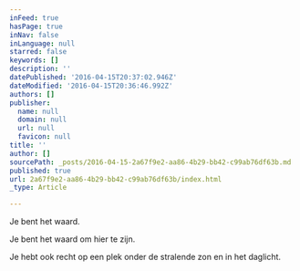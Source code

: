 ```yaml
---
inFeed: true
hasPage: true
inNav: false
inLanguage: null
starred: false
keywords: []
description: ''
datePublished: '2016-04-15T20:37:02.946Z'
dateModified: '2016-04-15T20:36:46.992Z'
authors: []
publisher:
  name: null
  domain: null
  url: null
  favicon: null
title: ''
author: []
sourcePath: _posts/2016-04-15-2a67f9e2-aa86-4b29-bb42-c99ab76df63b.md
published: true
url: 2a67f9e2-aa86-4b29-bb42-c99ab76df63b/index.html
_type: Article

---
```

Je bent het waard.

Je bent het waard om hier te zijn.

Je hebt ook recht op een plek onder de stralende zon en in het daglicht.